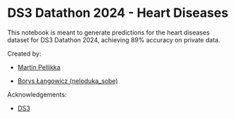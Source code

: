 # DS3 Datathon 2024 - Heart Diseases

This notebook is meant to generate predictions for the heart diseases dataset for DS3 Datathon 2024, achieving 89% accuracy on private data.

Created by:

* [Martin Pellikka](https://www.linkedin.com/in/martinpellikka/)

* [Borys Łangowicz (neloduka_sobe)](https://www.linkedin.com/in/borys-langowicz/)


Acknowledgements:

* [DS3](https://ds3utsc.com/)

